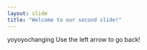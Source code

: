 ```yaml
---
layout: slide
title: "Welcome to our second slide!"
---
```

yoyoyochanging
Use the left arrow to go back!
